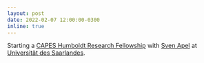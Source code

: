 ```yaml
---
layout: post
date: 2022-02-07 12:00:00-0300
inline: true
---
```


Starting a [CAPES Humboldt Research Fellowship](https://www.gov.br/capes/pt-br/assuntos/noticias/publicados-nomes-de-pesquisadores-que-vao-a-alemanha) with [Sven Apel](https://www.se.cs.uni-saarland.de/apel/) at [Universität des Saarlandes](https://www.uni-saarland.de/en/home.html).
